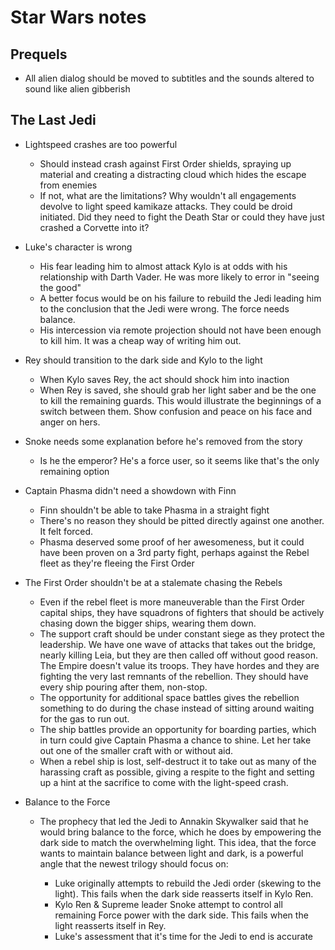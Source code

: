 # Star Wars notes

## Prequels

- All alien dialog should be moved to subtitles and the sounds
  altered to sound like alien gibberish


## The Last Jedi

- Lightspeed crashes are too powerful

  - Should instead crash against First Order shields, spraying up
    material and creating a distracting cloud which hides the
    escape from enemies
  - If not, what are the limitations? Why wouldn't all engagements
    devolve to light speed kamikaze attacks. They could be droid
    initiated. Did they need to fight the Death Star or could they
    have just crashed a Corvette into it?

- Luke's character is wrong

  - His fear leading him to almost attack Kylo is at odds with his
    relationship with Darth Vader. He was more likely to error in
    "seeing the good"
  - A better focus would be on his failure to rebuild the Jedi
    leading him to the conclusion that the Jedi were wrong. The
    force needs balance.
  - His intercession via remote projection should not have been
    enough to kill him. It was a cheap way of writing him out.

- Rey should transition to the dark side and Kylo to the light

  - When Kylo saves Rey, the act should shock him into inaction
  - When Rey is saved, she should grab her light saber and be the
    one to kill the remaining guards. This would illustrate the
    beginnings of a switch between them. Show confusion and peace
    on his face and anger on hers.

- Snoke needs some explanation before he's removed from the story

  - Is he the emperor? He's a force user, so it seems like that's
    the only remaining option

- Captain Phasma didn't need a showdown with Finn

  - Finn shouldn't be able to take Phasma in a straight fight
  - There's no reason they should be pitted directly against one
    another. It felt forced.
  - Phasma deserved some proof of her awesomeness, but it could
    have been proven on a 3rd party fight, perhaps against the
    Rebel fleet as they're fleeing the First Order

- The First Order shouldn't be at a stalemate chasing the Rebels

  - Even if the rebel fleet is more maneuverable than the First
    Order capital ships, they have squadrons of fighters that
    should be actively chasing down the bigger ships, wearing them
    down.
  - The support craft should be under constant siege as they
    protect the leadership. We have one wave of attacks that takes
    out the bridge, nearly killing Leia, but they are then called
    off without good reason. The Empire doesn't value its troops.
    They have hordes and they are fighting the very last remnants
    of the rebellion. They should have every ship pouring after
    them, non-stop.
  - The opportunity for additional space battles gives the
    rebellion something to do during the chase instead of sitting
    around waiting for the gas to run out.
  - The ship battles provide an opportunity for boarding parties,
    which in turn could give Captain Phasma a chance to shine. Let
    her take out one of the smaller craft with or without aid.
  - When a rebel ship is lost, self-destruct it to take out as
    many of the harassing craft as possible, giving a respite to
    the fight and setting up a hint at the sacrifice to come with
    the light-speed crash.

- Balance to the Force

  - The prophecy that led the Jedi to Annakin Skywalker said that
    he would bring balance to the force, which he does by
    empowering the dark side to match the overwhelming light. This
    idea, that the force wants to maintain balance between light
    and dark, is a powerful angle that the newest trilogy should
    focus on:

    - Luke originally attempts to rebuild the Jedi order (skewing
      to the light). This fails when the dark side reasserts
      itself in Kylo Ren.
    - Kylo Ren & Supreme leader Snoke attempt to control all
      remaining Force power with the dark side. This fails when
      the light reasserts itself in Rey.
    - Luke's assessment that it's time for the Jedi to end is
      accurate
